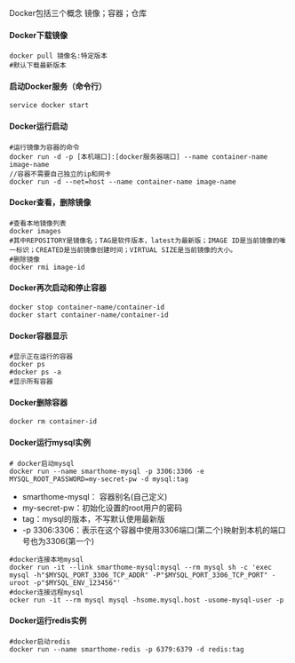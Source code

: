 Docker包括三个概念 镜像；容器；仓库

#### Docker下载镜像

```
docker pull 镜像名:特定版本
#默认下载最新版本
```

#### **启动Docker服务（命令行）**

```
service docker start
```



#### Docker运行启动

```
#运行镜像为容器的命令
docker run -d -p [本机端口]:[docker服务器端口] --name container-name image-name
//容器不需要自己独立的ip和网卡
docker run -d --net=host --name container-name image-name
```

#### Docker查看，删除镜像

```
#查看本地镜像列表
docker images
#其中REPOSITORY是镜像名；TAG是软件版本，latest为最新版；IMAGE ID是当前镜像的唯一标识；CREATED是当前镜像创建时间；VIRTUAL SIZE是当前镜像的大小。
#删除镜像
docker rmi image-id
```

#### Docker再次启动和停止容器

```
docker stop container-name/container-id 
docker start container-name/container-id 
```

#### Docker容器显示

```
#显示正在运行的容器
docker ps
#docker ps -a
#显示所有容器
```



#### Docker删除容器

```
docker rm container-id 
```

#### Docker运行mysql实例

```
# docker启动mysql
docker run --name smarthome-mysql -p 3306:3306 -e MYSQL_ROOT_PASSWORD=my-secret-pw -d mysql:tag
```

- smarthome-mysql： 容器别名(自己定义)
- my-secret-pw：初始化设置的root用户的密码
- tag：mysql的版本，不写默认使用最新版
- -p 3306:3306：表示在这个容器中使用3306端口(第二个)映射到本机的端口号也为3306(第一个)

```
#docker连接本地mysql
docker run -it --link smarthome-mysql:mysql --rm mysql sh -c 'exec mysql -h"$MYSQL_PORT_3306_TCP_ADDR" -P"$MYSQL_PORT_3306_TCP_PORT" -uroot -p"$MYSQL_ENV_123456"'
#docker连接远程mysql
ocker run -it --rm mysql mysql -hsome.mysql.host -usome-mysql-user -p
```

#### Docker运行redis实例

```
#docker启动redis
docker run --name smarthome-redis -p 6379:6379 -d redis:tag
```

